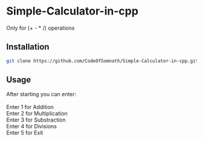 # Simple-Calculator-in-cpp
Only for (+ - * /) operations
## Installation

```bash
git clone https://github.com/CodeOfSomnath/Simple-Calculator-in-cpp.git
```

## Usage 
After starting you can enter: <br><br>
Enter 1 for Addition <br>
Enter 2 for Multiplication <br>
Enter 3 for Substraction <br>
Enter 4 for Divisions <br>
Enter 5 for Exit <br>
